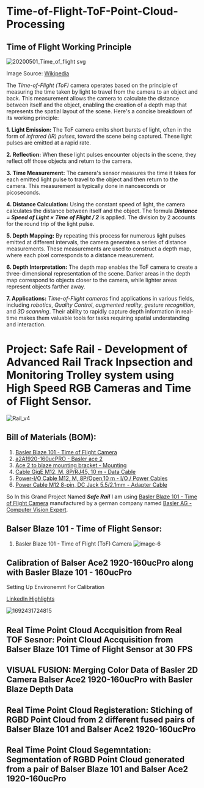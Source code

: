 # Time-of-Flight-ToF-Point-Cloud-Processing

## Time of Flight Working Principle

![20200501_Time_of_flight svg](https://github.com/SamiUddin-tech/Time-of-Flight-ToF-Point-Cloud-Processing/assets/81253183/2be4ca21-a279-421b-8ae3-9488fc117181)

Image Source: [Wikipedia](https://en.wikipedia.org/wiki/Time_of_flight)

The *Time-of-Flight (ToF)* camera operates based on the principle of measuring the time taken by light to travel from the camera to an object and back. This measurement allows the camera to calculate the distance between itself and the object, enabling the creation of a depth map that represents the spatial layout of the scene. Here's a concise breakdown of its working principle:

**1. Light Emission:** The ToF camera emits short bursts of light, often in the form of *infrared (IR) pulses*, toward the scene being captured. These light pulses are emitted at a rapid rate.

**2. Reflection:** When these light pulses encounter objects in the scene, they reflect off those objects and return to the camera.

**3. Time Measurement:** The camera's sensor measures the time it takes for each emitted light pulse to travel to the object and then return to the camera. This measurement is typically done in nanoseconds or picoseconds.

**4. Distance Calculation:** Using the constant speed of light, the camera calculates the distance between itself and the object. The formula ***Distance = Speed of Light × Time of Flight / 2*** is applied. The division by 2 accounts for the round trip of the light pulse.

**5. Depth Mapping:** By repeating this process for numerous light pulses emitted at different intervals, the camera generates a series of distance measurements. These measurements are used to construct a depth map, where each pixel corresponds to a distance measurement.

**6. Depth Interpretation:** The depth map enables the ToF camera to create a three-dimensional representation of the scene. Darker areas in the depth map correspond to objects closer to the camera, while lighter areas represent objects farther away.

**7. Applications:** *Time-of-Flight cameras* find applications in various fields, including *robotics*, *Quality Control*, *augmented reality*, *gesture recognition*, and *3D scanning*. Their ability to rapidly capture depth information in real-time makes them valuable tools for tasks requiring spatial understanding and interaction.

# Project: Safe Rail - Development of Advanced Rail Track Inpsection and Monitoring Trolley system using High Speed RGB Cameras and Time of Flight Sensor.

![Rail_v4](https://github.com/SamiUddin-tech/Time-of-Flight-ToF-Point-Cloud-Processing/assets/81253183/d4df7086-458a-45fe-8d57-ebf16c340b6b)

## Bill of Materials (BOM):
1. [Basler Blaze 101 - Time of Flight Camera](https://www.baslerweb.com/en/products/cameras/3d-cameras/basler-blaze/blaze-101/)
2. [ a2A1920-160ucPRO - Basler ace 2](https://www.baslerweb.com/en/products/cameras/area-scan-cameras/ace2/a2a1920-160ucpro/)
3. [Ace 2 to blaze mounting bracket - Mounting](https://www.baslerweb.com/en/products/accessories-and-bundles/ace-2-to-blaze-mounting-bracket/)
4. [Cable GigE M12, M, 8P/RJ45, 10 m - Data Cable](https://www.baslerweb.com/en/products/cable/cable-gige-m12-m-8p-rj45-10-m/)
5. [Power-I/O Cable M12, M, 8P/Open,10 m - I/O / Power Cables](https://www.baslerweb.com/en/products/cable/power-i-o-cable-m12-m-8p-open-10-m/)
6. [ Power Cable M12 8-pin, DC Jack 5.5/2.1mm - Adapter Cable](https://www.baslerweb.com/en/products/cable/power-cable-m12-8-pin-dc-jack-5-5-2-1mm/)

So In this Grand Project Named ***Safe Rail*** I am using [Basler Blaze 101 - Time of Flight Camera](https://www.baslerweb.com/en/products/cameras/3d-cameras/basler-blaze/blaze-101/) manufactured by a german company named [Basler AG - Computer Vision Expert](https://www.baslerweb.com/en/). 

## Balser Blaze 101 - Time of Flight Sensor:
1. Basler Blaze 101 - Time of Flight (ToF) Camera
![image-6](https://github.com/SamiUddin-tech/Time-of-Flight-ToF-Point-Cloud-Processing/assets/81253183/b8ed3293-5770-43fc-83ac-414e8339c92a)

## Calibration of Balser Ace2 1920-160ucPro along with Basler Blaze 101 - 160ucPro

Setting Up Environemnt For Calibration 

[LinkedIn Highlights](https://www.linkedin.com/posts/sami-uddin-a6b40b20a_computervision-cameracalibration-camras-activity-7098573158764490752-0OX7?utm_source=share&utm_medium=member_desktop)

![1692431724815](https://github.com/SamiUddin-tech/Time-of-Flight-ToF-Point-Cloud-Processing/assets/81253183/f7357cc5-e46e-4086-a787-bf6f57817611)

## Real Time Point Cloud Accquisition from Real TOF Sesnor: Point Cloud Accquisition from Balser Blaze 101 Time of Flight Sensor at 30 FPS

## VISUAL FUSION: Merging Color Data of Basler 2D Camera Balser Ace2 1920-160ucPro with Basler Blaze Depth Data

## Real Time Point Cloud Registeration: Stiching of RGBD Point Cloud from 2 different fused pairs of Balser Blaze 101 and Balser Ace2 1920-160ucPro

## Real Time Point Cloud Segemntation: Segmentation of RGBD Point Cloud generated from a pair of Balser Blaze 101 and Balser Ace2 1920-160ucPro
